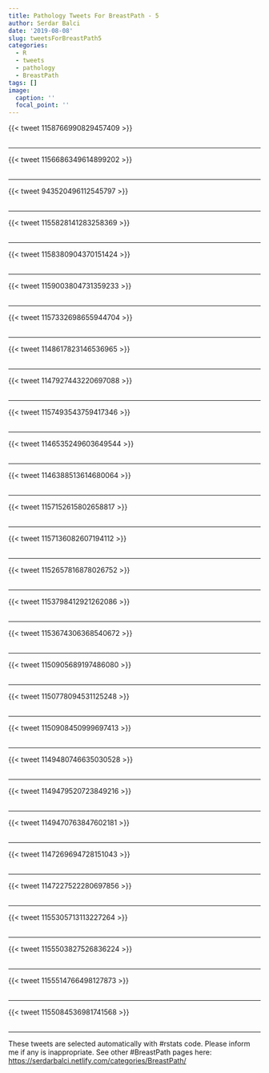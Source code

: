 ```yaml
---
title: Pathology Tweets For BreastPath - 5
author: Serdar Balci
date: '2019-08-08'
slug: tweetsForBreastPath5
categories:
  - R
  - tweets
  - pathology
  - BreastPath
tags: []
image:
  caption: ''
  focal_point: ''
---
```



{{< tweet 1158766990829457409 >}}
<br>
<br>
<hr>
{{< tweet 1156686349614899202 >}}
<br>
<br>
<hr>
{{< tweet 943520496112545797 >}}
<br>
<br>
<hr>
{{< tweet 1155828141283258369 >}}
<br>
<br>
<hr>
{{< tweet 1158380904370151424 >}}
<br>
<br>
<hr>
{{< tweet 1159003804731359233 >}}
<br>
<br>
<hr>
{{< tweet 1157332698655944704 >}}
<br>
<br>
<hr>
{{< tweet 1148617823146536965 >}}
<br>
<br>
<hr>
{{< tweet 1147927443220697088 >}}
<br>
<br>
<hr>
{{< tweet 1157493543759417346 >}}
<br>
<br>
<hr>
{{< tweet 1146535249603649544 >}}
<br>
<br>
<hr>
{{< tweet 1146388513614680064 >}}
<br>
<br>
<hr>
{{< tweet 1157152615802658817 >}}
<br>
<br>
<hr>
{{< tweet 1157136082607194112 >}}
<br>
<br>
<hr>
{{< tweet 1152657816878026752 >}}
<br>
<br>
<hr>
{{< tweet 1153798412921262086 >}}
<br>
<br>
<hr>
{{< tweet 1153674306368540672 >}}
<br>
<br>
<hr>
{{< tweet 1150905689197486080 >}}
<br>
<br>
<hr>
{{< tweet 1150778094531125248 >}}
<br>
<br>
<hr>
{{< tweet 1150908450999697413 >}}
<br>
<br>
<hr>
{{< tweet 1149480746635030528 >}}
<br>
<br>
<hr>
{{< tweet 1149479520723849216 >}}
<br>
<br>
<hr>
{{< tweet 1149470763847602181 >}}
<br>
<br>
<hr>
{{< tweet 1147269694728151043 >}}
<br>
<br>
<hr>
{{< tweet 1147227522280697856 >}}
<br>
<br>
<hr>
{{< tweet 1155305713113227264 >}}
<br>
<br>
<hr>
{{< tweet 1155503827526836224 >}}
<br>
<br>
<hr>
{{< tweet 1155514766498127873 >}}
<br>
<br>
<hr>
{{< tweet 1155084536981741568 >}}
<br>
<br>
<hr>


These tweets are selected automatically with #rstats code. Please inform me if any is inappropriate.
See other #BreastPath pages here: https://serdarbalci.netlify.com/categories/BreastPath/
